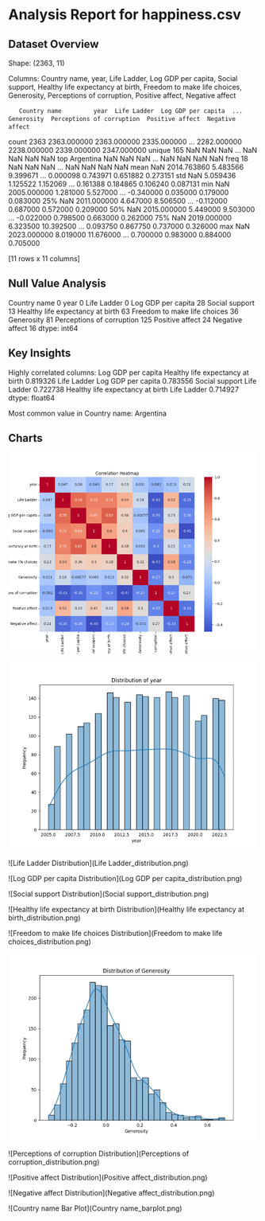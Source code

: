 # Analysis Report for happiness.csv

## Dataset Overview

Shape: (2363, 11)

Columns: Country name, year, Life Ladder, Log GDP per capita, Social support, Healthy life expectancy at birth, Freedom to make life choices, Generosity, Perceptions of corruption, Positive affect, Negative affect



       Country name         year  Life Ladder  Log GDP per capita  ...   Generosity  Perceptions of corruption  Positive affect  Negative affect
count          2363  2363.000000  2363.000000         2335.000000  ...  2282.000000                2238.000000      2339.000000      2347.000000
unique          165          NaN          NaN                 NaN  ...          NaN                        NaN              NaN              NaN
top       Argentina          NaN          NaN                 NaN  ...          NaN                        NaN              NaN              NaN
freq             18          NaN          NaN                 NaN  ...          NaN                        NaN              NaN              NaN
mean            NaN  2014.763860     5.483566            9.399671  ...     0.000098                   0.743971         0.651882         0.273151
std             NaN     5.059436     1.125522            1.152069  ...     0.161388                   0.184865         0.106240         0.087131
min             NaN  2005.000000     1.281000            5.527000  ...    -0.340000                   0.035000         0.179000         0.083000
25%             NaN  2011.000000     4.647000            8.506500  ...    -0.112000                   0.687000         0.572000         0.209000
50%             NaN  2015.000000     5.449000            9.503000  ...    -0.022000                   0.798500         0.663000         0.262000
75%             NaN  2019.000000     6.323500           10.392500  ...     0.093750                   0.867750         0.737000         0.326000
max             NaN  2023.000000     8.019000           11.676000  ...     0.700000                   0.983000         0.884000         0.705000

[11 rows x 11 columns]

## Null Value Analysis


Country name                          0
year                                  0
Life Ladder                           0
Log GDP per capita                   28
Social support                       13
Healthy life expectancy at birth     63
Freedom to make life choices         36
Generosity                           81
Perceptions of corruption           125
Positive affect                      24
Negative affect                      16
dtype: int64

## Key Insights

Highly correlated columns: Log GDP per capita                Healthy life expectancy at birth    0.819326
Life Ladder                       Log GDP per capita                  0.783556
Social support                    Life Ladder                         0.722738
Healthy life expectancy at birth  Life Ladder                         0.714927
dtype: float64

Most common value in Country name: Argentina

## Charts

![Correlation Heatmap][def]

![year Distribution][def2]

![Life Ladder Distribution](Life Ladder_distribution.png)

![Log GDP per capita Distribution](Log GDP per capita_distribution.png)

![Social support Distribution](Social support_distribution.png)

![Healthy life expectancy at birth Distribution](Healthy life expectancy at birth_distribution.png)

![Freedom to make life choices Distribution](Freedom to make life choices_distribution.png)

![Generosity Distribution][def3]

![Perceptions of corruption Distribution](Perceptions of corruption_distribution.png)

![Positive affect Distribution](Positive affect_distribution.png)

![Negative affect Distribution](Negative affect_distribution.png)

![Country name Bar Plot](Country name_barplot.png)


[def]: correlation_heatmap.png
[def2]: year_distribution.png
[def3]: Generosity_distribution.png
